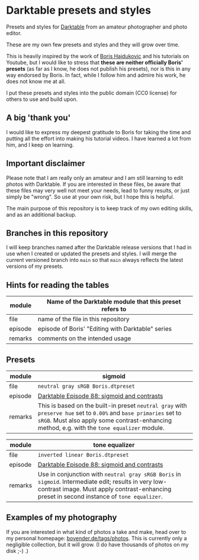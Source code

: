 # Darktable presets and styles

Presets and styles for [Darktable][] from an amateur photographer and photo editor.

These are my own few presets and styles and they will grow over time.

This is heavily inspired by the work of [Boris Hajdukovic][] and his tutorials
on Youtube, but I would like to stress that **these are neither officially Boris'
presets** (as far as I know, he does not publish his presets), nor is this in any
way endorsed by Boris. In fact, while I follow him and admire his work, he does
not know me at all.

I put these presets and styles into the public domain (CC0 license) for others
to use and build upon.

## A big 'thank you'

I would like to express my deepest gratitude to Boris for taking the time and
putting all the effort into making his tutorial videos. I have learned a lot
from him, and I keep on learning.

## Important disclaimer

Please note that I am really only an amateur and I am still learning to edit
photos with Darktable. If you are interested in these files, be aware that
these files may very well not meet your needs, lead to funny results, or just
simply be "wrong". So use at your own risk, but I hope this is helpful.

The main purpose of this repository is to keep track of my own editing skills,
and as an additional backup.

## Branches in this repository

I will keep branches named after the Darktable release versions that I had in
use when I created or updated the presets and styles. I will merge the current
versioned branch into `main` so that `main` always reflects the latest versions
of my presets.

## Hints for reading the tables

| module  | Name of the Darktable module that this preset refers to |
|---------|---------------------------------------------------------|
| file    | name of the file in this repository                     |
| episode | episode of Boris' "Editing with Darktable" series       |  
| remarks | comments on the intended usage                          |

## Presets

| module  | sigmoid                                                 |
|---------|---------------------------------------------------------|
| file    |  `neutral gray sRGB Boris.dtpreset`                     |
| episode | [Darktable Episode 88: sigmoid and contrasts][88]       |
| remarks | This is based on the built-in preset `neutral gray` with `preserve hue` set to `0.00%` and `base primaries` set to `sRGB`. Must also apply some contrast-enhancing method, e.g. with the `tone equalizer` module. |

| module  | tone equalizer                                          |
|---------|---------------------------------------------------------|
| file    |  `inverted linear Boris.dtpreset`                       |
| episode | [Darktable Episode 88: sigmoid and contrasts][88]       |
| remarks | Use in conjunction with `neutral gray sRGB Boris` in `sigmoid`. Intermediate edit; results in very low-contrast image. Must apply contrast-enhancing preset in second instance of `tone equalizer`. |

## Examples of my photography

If you are interested in what kind of photos a take and make, head
over to my personal homepage:
[bovender.de/tags/photos](https://www.bovender.de/tags/photos).
This is currently only a negligible collection, but it will grow.
(I do have thousands of photos on my disk ;-) .)

[Boris Hajdukovic]: https://www.youtube.com/@s7habo
[Darktable]: https://darktable.org
[88]: https://youtu.be/KnLtGS_mRi8?si=nxN_UJefCRhB4oXo